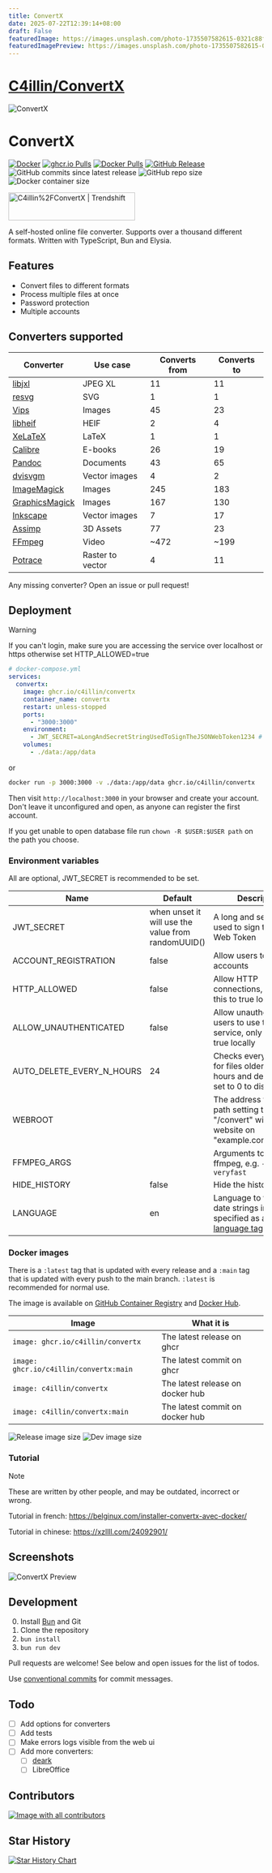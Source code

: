 ```yaml
---
title: ConvertX
date: 2025-07-22T12:39:14+08:00
draft: False
featuredImage: https://images.unsplash.com/photo-1735507582615-0321c88f6dbb?ixid=M3w0NjAwMjJ8MHwxfHJhbmRvbXx8fHx8fHx8fDE3NTMxNTkwNzF8&ixlib=rb-4.1.0
featuredImagePreview: https://images.unsplash.com/photo-1735507582615-0321c88f6dbb?ixid=M3w0NjAwMjJ8MHwxfHJhbmRvbXx8fHx8fHx8fDE3NTMxNTkwNzF8&ixlib=rb-4.1.0
---
```


# [C4illin/ConvertX](https://github.com/C4illin/ConvertX)

![ConvertX](images/logo.png)

# ConvertX

[![Docker](https://github.com/C4illin/ConvertX/actions/workflows/docker-publish.yml/badge.svg?branch=main)](https://github.com/C4illin/ConvertX/actions/workflows/docker-publish.yml)
[![ghcr.io Pulls](https://img.shields.io/badge/dynamic/json?logo=github&url=https%3A%2F%2Fipitio.github.io%2Fbackage%2FC4illin%2FConvertX%2Fconvertx.json&query=%24.downloads&label=ghcr.io%20pulls&cacheSeconds=14400)](https://github.com/C4illin/ConvertX/pkgs/container/ConvertX)
[![Docker Pulls](https://img.shields.io/docker/pulls/c4illin/convertx?style=flat&logo=docker&label=dockerhub%20pulls&link=https%3A%2F%2Fhub.docker.com%2Frepository%2Fdocker%2Fc4illin%2Fconvertx%2Fgeneral)](https://hub.docker.com/r/c4illin/convertx)
[![GitHub Release](https://img.shields.io/github/v/release/C4illin/ConvertX)](https://github.com/C4illin/ConvertX/pkgs/container/convertx)
![GitHub commits since latest release](https://img.shields.io/github/commits-since/C4illin/ConvertX/latest)
![GitHub repo size](https://img.shields.io/github/repo-size/C4illin/ConvertX)
![Docker container size](https://ghcr-badge.egpl.dev/c4illin/convertx/size?color=%230375b6&tag=latest&label=image+size&trim=)

<a href="https://trendshift.io/repositories/13818" target="_blank"><img src="https://trendshift.io/api/badge/repositories/13818" alt="C4illin%2FConvertX | Trendshift" style="width: 250px; height: 55px;" width="250" height="55"/></a>

<!-- ![Dev image size](https://ghcr-badge.egpl.dev/c4illin/convertx/size?color=%230375b6&tag=main&label=dev+image&trim=) -->

A self-hosted online file converter. Supports over a thousand different formats. Written with TypeScript, Bun and Elysia.

## Features

- Convert files to different formats
- Process multiple files at once
- Password protection
- Multiple accounts

## Converters supported

| Converter                                        | Use case         | Converts from | Converts to |
| ------------------------------------------------ | ---------------- | ------------- | ----------- |
| [libjxl](https://github.com/libjxl/libjxl)       | JPEG XL          | 11            | 11          |
| [resvg](https://github.com/RazrFalcon/resvg)     | SVG              | 1             | 1           |
| [Vips](https://github.com/libvips/libvips)       | Images           | 45            | 23          |
| [libheif](https://github.com/strukturag/libheif) | HEIF             | 2             | 4           |
| [XeLaTeX](https://tug.org/xetex/)                | LaTeX            | 1             | 1           |
| [Calibre](https://calibre-ebook.com/)            | E-books          | 26            | 19          |
| [Pandoc](https://pandoc.org/)                    | Documents        | 43            | 65          |
| [dvisvgm](https://dvisvgm.de/)                   | Vector images    | 4             | 2           |
| [ImageMagick](https://imagemagick.org/)          | Images           | 245           | 183         |
| [GraphicsMagick](http://www.graphicsmagick.org/) | Images           | 167           | 130         |
| [Inkscape](https://inkscape.org/)                | Vector images    | 7             | 17          |
| [Assimp](https://github.com/assimp/assimp)       | 3D Assets        | 77            | 23          |
| [FFmpeg](https://ffmpeg.org/)                    | Video            | ~472          | ~199        |
| [Potrace](https://potrace.sourceforge.net/)      | Raster to vector | 4             | 11          |

<!-- many ffmpeg fileformats are duplicates -->

Any missing converter? Open an issue or pull request!

## Deployment

> [!WARNING]
> If you can't login, make sure you are accessing the service over localhost or https otherwise set HTTP_ALLOWED=true

```yml
# docker-compose.yml
services:
  convertx:
    image: ghcr.io/c4illin/convertx
    container_name: convertx
    restart: unless-stopped
    ports:
      - "3000:3000"
    environment:
      - JWT_SECRET=aLongAndSecretStringUsedToSignTheJSONWebToken1234 # will use randomUUID() if unset
    volumes:
      - ./data:/app/data
```

or

```bash
docker run -p 3000:3000 -v ./data:/app/data ghcr.io/c4illin/convertx
```

Then visit `http://localhost:3000` in your browser and create your account. Don't leave it unconfigured and open, as anyone can register the first account.

If you get unable to open database file run `chown -R $USER:$USER path` on the path you choose.

### Environment variables

All are optional, JWT_SECRET is recommended to be set.

| Name                      | Default                                            | Description                                                                                                               |
| ------------------------- | -------------------------------------------------- | ------------------------------------------------------------------------------------------------------------------------- |
| JWT_SECRET                | when unset it will use the value from randomUUID() | A long and secret string used to sign the JSON Web Token                                                                  |
| ACCOUNT_REGISTRATION      | false                                              | Allow users to register accounts                                                                                          |
| HTTP_ALLOWED              | false                                              | Allow HTTP connections, only set this to true locally                                                                     |
| ALLOW_UNAUTHENTICATED     | false                                              | Allow unauthenticated users to use the service, only set this to true locally                                             |
| AUTO_DELETE_EVERY_N_HOURS | 24                                                 | Checks every n hours for files older then n hours and deletes them, set to 0 to disable                                   |
| WEBROOT                   |                                                    | The address to the root path setting this to "/convert" will serve the website on "example.com/convert/"                  |
| FFMPEG_ARGS               |                                                    | Arguments to pass to ffmpeg, e.g. `-preset veryfast`                                                                      |
| HIDE_HISTORY              | false                                              | Hide the history page                                                                                                     |
| LANGUAGE                  | en                                                 | Language to format date strings in, specified as a [BCP 47 language tag](https://en.wikipedia.org/wiki/IETF_language_tag) |

### Docker images

There is a `:latest` tag that is updated with every release and a `:main` tag that is updated with every push to the main branch. `:latest` is recommended for normal use.

The image is available on [GitHub Container Registry](https://github.com/C4illin/ConvertX/pkgs/container/ConvertX) and [Docker Hub](https://hub.docker.com/r/c4illin/convertx).

| Image                                  | What it is                       |
| -------------------------------------- | -------------------------------- |
| `image: ghcr.io/c4illin/convertx`      | The latest release on ghcr       |
| `image: ghcr.io/c4illin/convertx:main` | The latest commit on ghcr        |
| `image: c4illin/convertx`              | The latest release on docker hub |
| `image: c4illin/convertx:main`         | The latest commit on docker hub  |

![Release image size](https://ghcr-badge.egpl.dev/c4illin/convertx/size?color=%230375b6&tag=latest&label=release+image&trim=)
![Dev image size](https://ghcr-badge.egpl.dev/c4illin/convertx/size?color=%230375b6&tag=main&label=dev+image&trim=)

<!-- Dockerhub was introduced in 0.9.0 and older releases -->

### Tutorial

> [!NOTE]
> These are written by other people, and may be outdated, incorrect or wrong.

Tutorial in french: <https://belginux.com/installer-convertx-avec-docker/>

Tutorial in chinese: <https://xzllll.com/24092901/>

## Screenshots

![ConvertX Preview](images/preview.png)

## Development

0. Install [Bun](https://bun.sh/) and Git
1. Clone the repository
2. `bun install`
3. `bun run dev`

Pull requests are welcome! See below and open issues for the list of todos.

Use [conventional commits](https://www.conventionalcommits.org/en/v1.0.0/#summary) for commit messages.

## Todo

- [ ] Add options for converters
- [ ] Add tests
- [ ] Make errors logs visible from the web ui
- [ ] Add more converters:
  - [ ] [deark](https://github.com/jsummers/deark)
  - [ ] LibreOffice

## Contributors

<a href="https://github.com/C4illin/ConvertX/graphs/contributors">
  <img src="https://contrib.rocks/image?repo=C4illin/ConvertX" alt="Image with all contributors"/>
</a>

## Star History

<a href="https://github.com/C4illin/ConvertX/stargazers">
 <picture>
   <source media="(prefers-color-scheme: dark)" srcset="https://api.star-history.com/svg?repos=C4illin/ConvertX&type=Date&theme=dark" />
   <source media="(prefers-color-scheme: light)" srcset="https://api.star-history.com/svg?repos=C4illin/ConvertX&type=Date" />
   <img alt="Star History Chart" src="https://api.star-history.com/svg?repos=C4illin/ConvertX&type=Date" />
 </picture>
</a>

